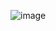 ![image](https://user-images.githubusercontent.com/38504381/120579034-321f8200-c3fd-11eb-8f5b-097bb69af488.png)
